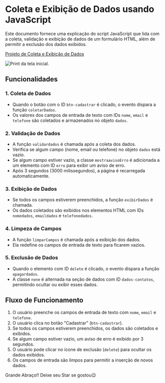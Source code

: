 # Coleta e Exibição de Dados usando JavaScript

Este documento fornece uma explicação do script JavaScript que lida com a coleta, validação e exibição de dados de um formulário HTML, além de permitir a exclusão dos dados exibidos.

[Projeto de Coleta e Exibição de Dados](https://dinhosilwa.github.io/Coleta-e-exibicao-de-dados-usando-javascripts/)

![Print da tela inicial](https://i.imgur.com/sqjUz9M.png).

## Funcionalidades

### 1. Coleta de Dados

- Quando o botão com o ID `btn-cadastrar` é clicado, o evento dispara a função `coletarDados`.
- Os valores dos campos de entrada de texto com IDs `nome`, `email` e `telefone` são coletados e armazenados no objeto `dados`.

### 2. Validação de Dados

- A função `validardados` é chamada após a coleta dos dados.
- Verifica se algum campo (nome, email ou telefone) no objeto `dados` está vazio.
- Se algum campo estiver vazio, a classe `mostraavisoErro` é adicionada a um elemento com ID `erro` para exibir um aviso de erro.
- Após 3 segundos (3000 milissegundos), a página é recarregada automaticamente.

### 3. Exibição de Dados

- Se todos os campos estiverem preenchidos, a função `exibirDados` é chamada.
- Os dados coletados são exibidos nos elementos HTML com IDs `nomedados`, `emaildados` e `telefonedados`.

### 4. Limpeza de Campos

- A função `limparCampos` é chamada após a exibição dos dados.
- Ela redefine os campos de entrada de texto para ficarem vazios.

### 5. Exclusão de Dados

- Quando o elemento com ID `delete` é clicado, o evento dispara a função `apagardados`.
- A classe `none` é alternada na seção de dados com ID `dados-contatos`, permitindo ocultar ou exibir esses dados.

## Fluxo de Funcionamento

1. O usuário preenche os campos de entrada de texto com `nome`, `email` e `telefone`.
2. O usuário clica no botão "Cadastrar" (`btn-cadastrar`).
3. Se todos os campos estiverem preenchidos, os dados são coletados e exibidos.
4. Se algum campo estiver vazio, um aviso de erro é exibido por 3 segundos.
5. O usuário pode clicar no ícone de exclusão (`delete`) para ocultar os dados exibidos.
6. Os campos de entrada são limpos para permitir a inserção de novos dados.

Grande Abraço!! 
Deixe seu Star se gostou😉
